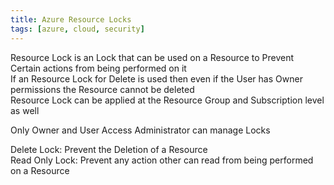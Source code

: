 ```yaml
---
title: Azure Resource Locks
tags: [azure, cloud, security]
---
```


Resource Lock is an Lock that can be used on a Resource to Prevent Certain actions from being performed on it  
If an Resource Lock for Delete is used then even if the User has Owner permissions the Resource cannot be deleted  
Resource Lock can be applied at the Resource Group and Subscription level as well

Only Owner and User Access Administrator can manage Locks

Delete Lock: Prevent the Deletion of a Resource  
Read Only Lock: Prevent any action other can read from being performed on a Resource